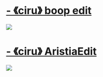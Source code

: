 # [-         《ciru》 boop edit](https://cdn.discordapp.com/attachments/972968876713320448/995177518594281493/-_ciru_boop_edit.osk)
![](https://i.imgur.com/A7i9w9c.jpeg)


# [-         《ciru》 AristiaEdit](https://cdn.discordapp.com/attachments/972968876713320448/1002164704740905001/-_ciru_AristiaEdit.osk)
![](https://i.imgur.com/DU3oeGa.png)

